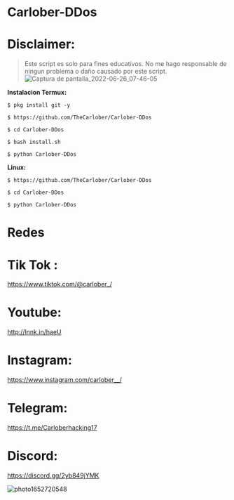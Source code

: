 # Carlober-DDos
# Disclaimer: 
>Este script es solo para fines educativos. No me hago responsable de ningun problema o daño causado por este script.
![Captura de pantalla_2022-06-26_07-46-05](https://user-images.githubusercontent.com/86197463/175801194-d9bb054d-26f6-41ef-ab86-dea8adc418aa.png)


**Instalacion Termux:**
```
$ pkg install git -y

$ https://github.com/TheCarlober/Carlober-DDos

$ cd Carlober-DDos

$ bash install.sh

$ python Carlober-DDos
```

**Linux:**
```
$ https://github.com/TheCarlober/Carlober-DDos

$ cd Carlober-DDos

$ python Carlober-DDos

```
# Redes

# Tik Tok : 
https://www.tiktok.com/@carlober_/

# Youtube: 
http://lnnk.in/haeU

# Instagram: 
https://www.instagram.com/carlober__/

# Telegram: 
https://t.me/Carloberhacking17

# Discord: 

https://discord.gg/2yb849jYMK

![photo1652720548](https://user-images.githubusercontent.com/86197463/175801434-bacd2068-75fb-4044-ac03-62c123a13d73.jpeg)




